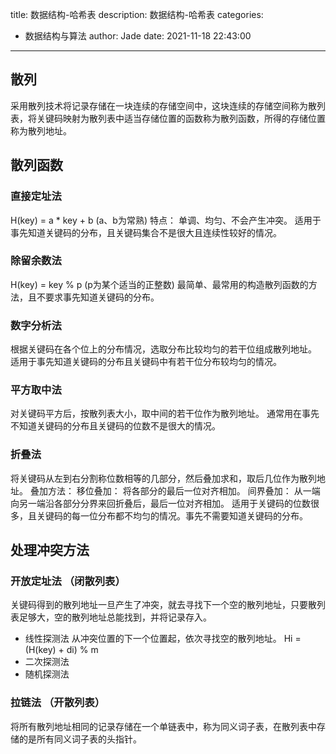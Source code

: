 title: 数据结构-哈希表
description: 数据结构-哈希表
categories:
  - 数据结构与算法
author: Jade
date: 2021-11-18 22:43:00
---

## 散列
采用散列技术将记录存储在一块连续的存储空间中，这块连续的存储空间称为散列表，将关键码映射为散列表中适当存储位置的函数称为散列函数，所得的存储位置称为散列地址。

## 散列函数
### 直接定址法 
H(key) = a * key + b (a、b为常熟)
特点： 单调、均匀、不会产生冲突。
适用于事先知道关键码的分布，且关键码集合不是很大且连续性较好的情况。

### 除留余数法
H(key) = key % p (p为某个适当的正整数)
最简单、最常用的构造散列函数的方法，且不要求事先知道关键码的分布。

### 数字分析法
根据关键码在各个位上的分布情况，选取分布比较均匀的若干位组成散列地址。
适用于事先知道关键码的分布且关键码中有若干位分布较均匀的情况。

### 平方取中法
对关键码平方后，按散列表大小，取中间的若干位作为散列地址。
通常用在事先不知道关键码的分布且关键码的位数不是很大的情况。

### 折叠法
将关键码从左到右分割称位数相等的几部分，然后叠加求和，取后几位作为散列地址。
叠加方法：
    移位叠加： 将各部分的最后一位对齐相加。
    间界叠加： 从一端向另一端沿各部分分界来回折叠后，最后一位对齐相加。
适用于关键码的位数很多，且关键码的每一位分布都不均匀的情况。事先不需要知道关键码的分布。

## 处理冲突方法
### 开放定址法 （闭散列表）
关键码得到的散列地址一旦产生了冲突，就去寻找下一个空的散列地址，只要散列表足够大，空的散列地址总能找到，并将记录存入。
- 线性探测法
    从冲突位置的下一个位置起，依次寻找空的散列地址。 Hi = (H(key) + di) % m
- 二次探测法
- 随机探测法

### 拉链法 （开散列表）
将所有散列地址相同的记录存储在一个单链表中，称为同义词子表，在散列表中存储的是所有同义词子表的头指针。
